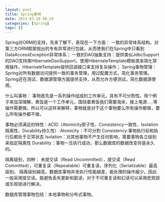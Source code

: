 ```yaml
---
layout: post
title: Spring事物
date: 2013-03-20 00:29
categories: [Spring]
tags: []
---
```

Spring对ORM的支持，先来了解下，表现在一下方面：
一致的异常体系结构，对第三方ORM框架抛出的专有异常进行包装，从而使我们在Spring中只看到DataAccessException异常体系；
一致的DAO抽象支持：提供类似JdbcSupport的DAO支持类HibernateDaoSupport，使用HibernateTemplate模板类来简化常用操作，HibernateTemplate提供回调接口来支持复杂操作；
Spring事物管理：Spring对所有数据访问提供一致的事务管理，用过配置方式，简化事务管理。
Spring还在测试、数据源管理方面提供支持，从而允许方便测试，简化数据源使用。

什么叫事物：
事物首先是一系列操作组成的工作单元，具有不可分割性。用个例子来加深理解，煮饭是一个工作单元，围绕着煮饭我们需要淘米，接上电源.....等操作需要做。所以可以这样来解释，事物就是对于这个事物要么所有操作都做，要么所有操作都不做。

事物必须满足的特性：ACID（Atomicity原子性、Consistency一致性、Isolation隔离性、Durability持久性）
Atomicity：不可分割
Consistency:事物执行前和执行后都处于正常状态
Isolation：对其他事物不产生任何影响，需要事物各立级别来指定隔离性
Durability：事物一旦执行成功，那么数据库的数据改变将是永久的。

隔离级别，四种：
未提交读（Read Uncommitted），提交读（Read Committed），可重复读（Repeatable）可重复读，序列化（Serializable）最高级别。
隔离级别越高，数据库事物并发执行性能越差，能处理的操作越少。因此一般采用提交读。能避免丢失更新和脏读，对于不可重复读和幻读可以采用悲观锁或乐观锁进行解决。

数据库管理事物包括：本地事物和分布式事物。
   